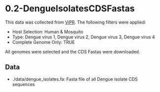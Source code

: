 # 0.2-DengueIsolatesCDSFastas

This data was collected from [ViPR](https://www.viprbrc.org/brc/vipr_genome_search.spg?method=ShowCleanSearch&decorator=flavi_dengue).
The following filters were applied:
+ Host Selection: Human & Mosquito
+ Type: Dengue virus 1, Dengue virus 2, Dengue virus 3, Dengue virus 4
+ Complete Genome Only: TRUE

All genomes were selected and the CDS Fastas were downloaded.

## Data

+ ./data/dengue_isolates.fa: Fasta file of all Dengue isolate CDS sequences
